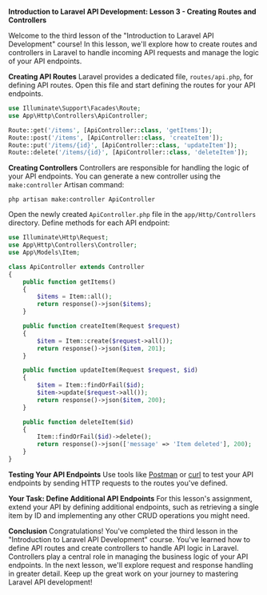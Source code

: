 **Introduction to Laravel API Development: Lesson 3 - Creating Routes and Controllers**

Welcome to the third lesson of the "Introduction to Laravel API Development" course! In this lesson, we'll explore how to create routes and controllers in Laravel to handle incoming API requests and manage the logic of your API endpoints.

**Creating API Routes**
Laravel provides a dedicated file, `routes/api.php`, for defining API routes. Open this file and start defining the routes for your API endpoints.

```php
use Illuminate\Support\Facades\Route;
use App\Http\Controllers\ApiController;

Route::get('/items', [ApiController::class, 'getItems']);
Route::post('/items', [ApiController::class, 'createItem']);
Route::put('/items/{id}', [ApiController::class, 'updateItem']);
Route::delete('/items/{id}', [ApiController::class, 'deleteItem']);
```

**Creating Controllers**
Controllers are responsible for handling the logic of your API endpoints. You can generate a new controller using the `make:controller` Artisan command:

```
php artisan make:controller ApiController
```

Open the newly created `ApiController.php` file in the `app/Http/Controllers` directory. Define methods for each API endpoint:

```php
use Illuminate\Http\Request;
use App\Http\Controllers\Controller;
use App\Models\Item;

class ApiController extends Controller
{
    public function getItems()
    {
        $items = Item::all();
        return response()->json($items);
    }

    public function createItem(Request $request)
    {
        $item = Item::create($request->all());
        return response()->json($item, 201);
    }

    public function updateItem(Request $request, $id)
    {
        $item = Item::findOrFail($id);
        $item->update($request->all());
        return response()->json($item, 200);
    }

    public function deleteItem($id)
    {
        Item::findOrFail($id)->delete();
        return response()->json(['message' => 'Item deleted'], 200);
    }
}
```

**Testing Your API Endpoints**
Use tools like [Postman](https://www.postman.com/) or [curl](https://curl.se/) to test your API endpoints by sending HTTP requests to the routes you've defined.

**Your Task: Define Additional API Endpoints**
For this lesson's assignment, extend your API by defining additional endpoints, such as retrieving a single item by ID and implementing any other CRUD operations you might need.

**Conclusion**
Congratulations! You've completed the third lesson in the "Introduction to Laravel API Development" course. You've learned how to define API routes and create controllers to handle API logic in Laravel. Controllers play a central role in managing the business logic of your API endpoints. In the next lesson, we'll explore request and response handling in greater detail. Keep up the great work on your journey to mastering Laravel API development!